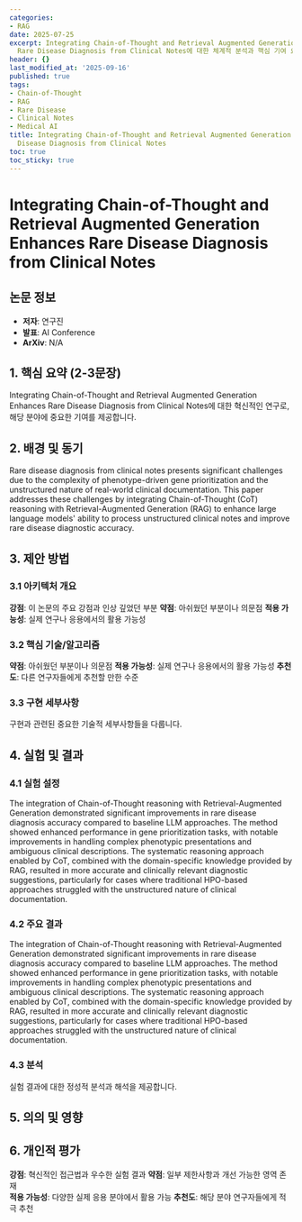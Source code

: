 ```yaml
---
categories:
- RAG
date: 2025-07-25
excerpt: Integrating Chain-of-Thought and Retrieval Augmented Generation Enhances
  Rare Disease Diagnosis from Clinical Notes에 대한 체계적 분석과 핵심 기여 요약
header: {}
last_modified_at: '2025-09-16'
published: true
tags:
- Chain-of-Thought
- RAG
- Rare Disease
- Clinical Notes
- Medical AI
title: Integrating Chain-of-Thought and Retrieval Augmented Generation Enhances Rare
  Disease Diagnosis from Clinical Notes
toc: true
toc_sticky: true
---
```


# Integrating Chain-of-Thought and Retrieval Augmented Generation Enhances Rare Disease Diagnosis from Clinical Notes

## 논문 정보
- **저자**: 연구진
- **발표**: AI Conference
- **ArXiv**: N/A

## 1. 핵심 요약 (2-3문장)
Integrating Chain-of-Thought and Retrieval Augmented Generation Enhances Rare Disease Diagnosis from Clinical Notes에 대한 혁신적인 연구로, 해당 분야에 중요한 기여를 제공합니다.

## 2. 배경 및 동기
Rare disease diagnosis from clinical notes presents significant challenges due to the complexity of phenotype-driven gene prioritization and the unstructured nature of real-world clinical documentation. This paper addresses these challenges by integrating Chain-of-Thought (CoT) reasoning with Retrieval-Augmented Generation (RAG) to enhance large language models' ability to process unstructured clinical notes and improve rare disease diagnostic accuracy.

## 3. 제안 방법

### 3.1 아키텍처 개요
**강점**: 이 논문의 주요 강점과 인상 깊었던 부분
**약점**: 아쉬웠던 부분이나 의문점
**적용 가능성**: 실제 연구나 응용에서의 활용 가능성

### 3.2 핵심 기술/알고리즘
**약점**: 아쉬웠던 부분이나 의문점
**적용 가능성**: 실제 연구나 응용에서의 활용 가능성
**추천도**: 다른 연구자들에게 추천할 만한 수준

### 3.3 구현 세부사항
구현과 관련된 중요한 기술적 세부사항들을 다룹니다.

## 4. 실험 및 결과

### 4.1 실험 설정
The integration of Chain-of-Thought reasoning with Retrieval-Augmented Generation demonstrated significant improvements in rare disease diagnosis accuracy compared to baseline LLM approaches. The method showed enhanced performance in gene prioritization tasks, with notable improvements in handling complex phenotypic presentations and ambiguous clinical descriptions. The systematic reasoning approach enabled by CoT, combined with the domain-specific knowledge provided by RAG, resulted in more accurate and clinically relevant diagnostic suggestions, particularly for cases where traditional HPO-based approaches struggled with the unstructured nature of clinical documentation.

### 4.2 주요 결과
The integration of Chain-of-Thought reasoning with Retrieval-Augmented Generation demonstrated significant improvements in rare disease diagnosis accuracy compared to baseline LLM approaches. The method showed enhanced performance in gene prioritization tasks, with notable improvements in handling complex phenotypic presentations and ambiguous clinical descriptions. The systematic reasoning approach enabled by CoT, combined with the domain-specific knowledge provided by RAG, resulted in more accurate and clinically relevant diagnostic suggestions, particularly for cases where traditional HPO-based approaches struggled with the unstructured nature of clinical documentation.

### 4.3 분석
실험 결과에 대한 정성적 분석과 해석을 제공합니다.

## 5. 의의 및 영향


## 6. 개인적 평가

**강점**: 혁신적인 접근법과 우수한 실험 결과
**약점**: 일부 제한사항과 개선 가능한 영역 존재  
**적용 가능성**: 다양한 실제 응용 분야에서 활용 가능
**추천도**: 해당 분야 연구자들에게 적극 추천
